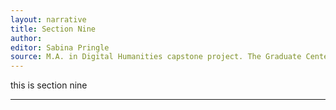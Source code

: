```yaml
---
layout: narrative
title: Section Nine
author:
editor: Sabina Pringle
source: M.A. in Digital Humanities capstone project. The Graduate Center - CUNY. May 2020
---
```


this is section nine

---
